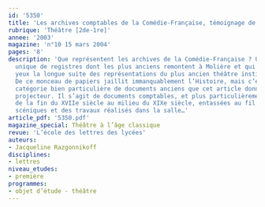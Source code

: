 ```yaml
---
id: '5350'
title: 'Les archives comptables de la Comédie-Française, témoignage de l’Histoire'
rubrique: 'Théâtre [2de-1re]'
annee: '2003'
magazine: 'n°10 15 mars 2004'
pages: '8'
description: 'Que représentent les archives de la Comédie-Française ? Une collection
  unique de registres dont les plus anciens remontent à Molière et qui déroule à nos
  yeux la longue suite des représentations du plus ancien théâtre institutionnel d’Europe.
  De ce monceau de papiers jaillit immanquablement l’Histoire, mais c’est sur une
  catégorie bien particulière de documents anciens que cet article donne un coup de
  projecteur. Il s’agit de documents comptables, et plus particulièrement de factures,
  de la fin du XVIIe siècle au milieu du XIXe siècle, entassées au fil des réalisations
  scéniques et des travaux réalisés dans la salle…'
article_pdf: '5350.pdf'
magazine_special: Théâtre à l’âge classique
revue: 'L’école des lettres des lycées'
auteurs:
- Jacqueline Razgonnikoff
disciplines:
- lettres
niveau_etudes:
- première
programmes:
- objet d’étude - théâtre
---
```

